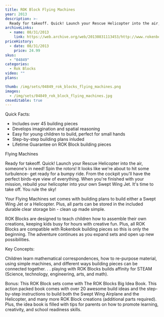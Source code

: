 ```yaml
---
title: ROK Block Flying Machines
year: 2013
description: >-
  Ready for takeoff. Quick! Launch your Rescue Helicopter into the air, someone's in need! Spin the rotors! It looks like we're about to hit some turbulence- get ready for a bumpy ride. From the cockpit you'll have the perfect birds-eye view of everything. When you're finished with your mission, rebuild your helicopter into your own Swept Wing Jet. It's time to take off. You rule the sky!
archiveLinks:
  - name: 08/31/2013
    link: https://web.archive.org/web/20130831113453/http://www.rokenbok.com/estore/rok-blocks/high-flying-fun-airplanes-helicopters
priceHistory:
  - date: 08/31/2013
    price: 24.99
skus:
  - "04849"
categories: 
  - Rok Blocks
video: ""
plans:

thumb: /img/sets/04849_rok_blocks_flying_machines.png
images:
  - /img/sets/04849_rok_block_flying_machines.jpg
cmseditable: true
---
```

Quick Facts:
  - Includes over 45 building pieces
  - Develops imagination and spatial reasoning
  - Easy for young children to build, perfect for small hands
  - Step-by-step building plans inluded
  - Lifetime Guarantee on ROK Block building pieces

Flying Machines

Ready for takeoff. Quick! Launch your Rescue Helicopter into the air, someone's in need! Spin the rotors! It looks like we're about to hit some turbulence- get ready for a bumpy ride. From the cockpit you'll have the perfect birds-eye view of everything. When you're finished with your mission, rebuild your helicopter into your own Swept Wing Jet. It's time to take off. You rule the sky!

Your Flying Machines set comes with building plans to build either a Swept Wing Jet or a Helicopter. Plus, all parts can be stored in the included durable clear storage bin - clean up made simple.

ROK Blocks are designed to teach children how to assemble their own creations, keeping kids busy for hours with creative fun. Plus, all ROK Blocks are compatible with Rokenbok building pieces so this is only the beginning. The adventure continues as you expand sets and open up new possibilities.

Key Concepts:

Children learn mathematical correspondences, how to re-purpose material, using simple machines, and different ways building pieces can be connected together. . .  playing with ROK Blocks builds affinity for STEAM (Science, technology, engineering, arts, and math).

Bonus: This ROK Block sets come with The ROK Blocks Big Idea Book. This action packed book comes with over 20 awesome build ideas and the step-by-step instructions to build both the Swept Wing Airplane and the Helicopter, and many more ROK Block creations (additional parts required). Plus, the idea book is filled with tips for parents on how to promote learning, creativity, and school readiness skills.
